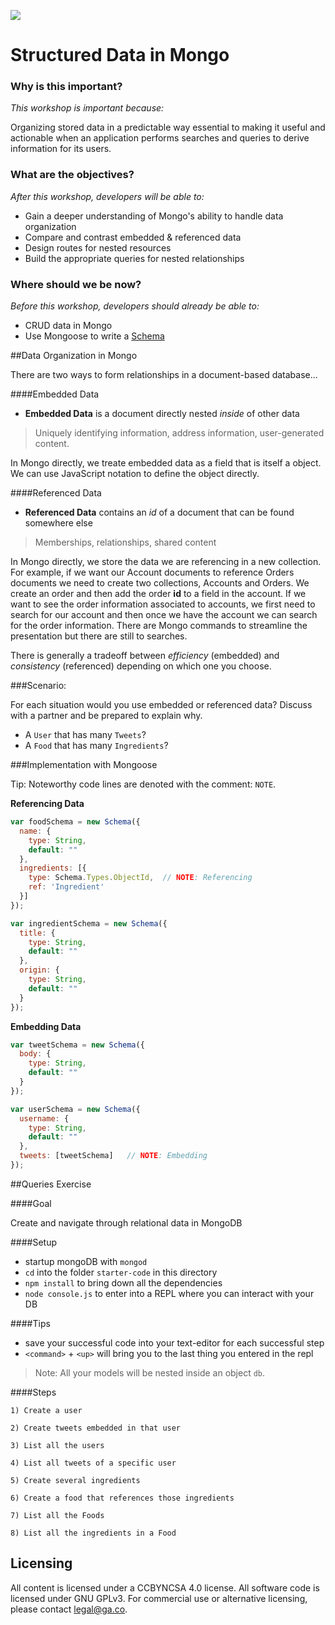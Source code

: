 <!--
Creator: Ilias Tsangaris
Market: SF
-->

![](https://ga-dash.s3.amazonaws.com/production/assets/logo-9f88ae6c9c3871690e33280fcf557f33.png)

# Structured Data in Mongo

### Why is this important?
<!-- framing the "why" in big-picture/real world examples -->
*This workshop is important because:*

Organizing stored data in a predictable way essential to making it useful and actionable when an application performs searches and queries to derive information for its users.

### What are the objectives?
<!-- specific/measurable goal for students to achieve -->
*After this workshop, developers will be able to:*

* Gain a deeper understanding of Mongo's ability to handle data organization
* Compare and contrast embedded & referenced data
* Design routes for nested resources
* Build the appropriate queries for nested relationships

### Where should we be now?
<!-- call out the skills that are prerequisites -->
*Before this workshop, developers should already be able to:*

* CRUD data in Mongo
* Use Mongoose to write a [Schema](http://mongoosejs.com/docs/guide.html)

##Data Organization in Mongo

There are two ways to form relationships in a document-based database...

####Embedded Data

* **Embedded Data** is a document directly nested *inside* of other data

> Uniquely identifying information, address information, user-generated content.

In Mongo directly, we treate embedded data as a field that is itself a object. We can use JavaScript notation to define the object directly.

####Referenced Data

* **Referenced Data** contains an *id* of a document that can be found somewhere else

> Memberships, relationships, shared content

In Mongo directly, we store the data we are referencing in a new collection. For example, if we want our Account documents to reference 
Orders documents we need to create two collections, Accounts and Orders. We create an order and then add the order __id__ to a field in the account.
If we want to see the order information associated to accounts, we first need to search for our account and then once we have the account
we can search for the order information. There are Mongo commands to streamline the presentation but there are still to searches.

There is generally a tradeoff between *efficiency* (embedded) and *consistency* (referenced) depending on which one you choose.

###Scenario: 

For each situation would you use embedded or referenced data? Discuss with a partner and be prepared to explain why.

* A `User` that has many `Tweets`?
* A `Food` that has many `Ingredients`?


###Implementation with Mongoose

Tip: Noteworthy code lines are denoted with the comment: `NOTE`.

**Referencing Data**

```javascript
var foodSchema = new Schema({
  name: {
    type: String,
    default: ""
  },
  ingredients: [{
    type: Schema.Types.ObjectId,  // NOTE: Referencing
    ref: 'Ingredient'
  }]
});

var ingredientSchema = new Schema({
  title: {
    type: String,
    default: ""
  },
  origin: {
    type: String,
    default: ""
  }
});
```

**Embedding Data**

```javascript
var tweetSchema = new Schema({
  body: {
    type: String,
    default: ""
  }
});

var userSchema = new Schema({
  username: {
    type: String,
    default: ""
  },
  tweets: [tweetSchema]	  // NOTE: Embedding
});
```

##Queries Exercise

####Goal

Create and navigate through relational data in MongoDB

####Setup
* startup mongoDB with `mongod`
* `cd` into the folder `starter-code` in this directory
* `npm install` to bring down all the dependencies
* `node console.js` to enter into a REPL where you can interact with your DB

####Tips
* save your successful code into your text-editor for each successful step
* `<command>` + `<up>` will bring you to the last thing you entered in the repl 

> Note: All your models will be nested inside an object `db`.

####Steps

	1) Create a user
	
	2) Create tweets embedded in that user
	
	3) List all the users
	
	4) List all tweets of a specific user
	
	5) Create several ingredients
	
	6) Create a food that references those ingredients
	
	7) List all the Foods
	
	8) List all the ingredients in a Food

## Licensing
All content is licensed under a CC­BY­NC­SA 4.0 license.
All software code is licensed under GNU GPLv3. For commercial use or alternative licensing, please contact legal@ga.co.
